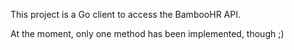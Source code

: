 This project is a Go client to access the BambooHR API.

At the moment, only one method has been implemented, though ;)
